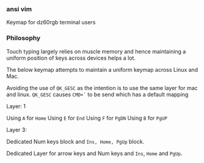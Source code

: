 ### ansi vim

Keymap for dz60rgb terminal users

### Philosophy

Touch typing largely relies on muscle memory and hence
maintaining a uniform position of keys across devices helps a lot.

The below keymap attempts to maintain a uniform keymap across Linux and Mac.

Avoiding the use of `QK_GESC` as the intention is to use the same layer for mac and linux.
`QK_GESC` causes `` CMD+` `` to be send which has a default mapping

Layer: 1

Using `A` for `Home`
Using `E` for `End`
Using `F` for `PgDN`
Using `B` for `PgUP`

Layer 3:

Dedicated Num keys block and `Ins, Home, PgUp` block.

Dedicated Layer for arrow keys and Num keys and `Ins`, `Home` and `PgUp`.
